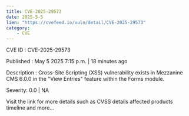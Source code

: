 ```yaml
---
title: CVE-2025-29573
date: 2025-5-5
lien: "https://cvefeed.io/vuln/detail/CVE-2025-29573"
category:
    - CVE
---
```


CVE ID : CVE-2025-29573

Published :  May 5
2025
7:15 p.m. | 18 minutes ago

Description : Cross-Site Scripting (XSS) vulnerability exists in Mezzanine CMS 6.0.0 in the "View Entries" feature within the Forms module.

Severity: 0.0 | NA

Visit the link for more details
such as CVSS details
affected products
timeline
and more...
